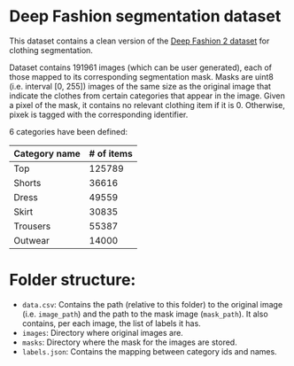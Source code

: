 # Deep Fashion segmentation dataset

This dataset contains a clean version of the [Deep Fashion 2 dataset](https://github.com/switchablenorms/DeepFashion2)
for clothing segmentation.

Dataset contains 191961 images (which can be user generated), each of those
mapped to its corresponding segmentation mask. Masks are uint8 (i.e. interval
[0, 255]) images of the same size as the original image that indicate the
clothes from certain categories that appear in the image. Given a pixel of the
mask, it contains no relevant clothing item if it is 0. Otherwise, pixek is
tagged with the corresponding identifier.

6 categories have been defined:

| Category name | # of items |
|---------------|------------|
| Top           | 125789     |
| Shorts        | 36616      |
| Dress         | 49559      |
| Skirt         | 30835      |
| Trousers      | 55387      |
| Outwear       | 14000      |
 

# Folder structure:

- `data.csv`: Contains the path (relative to this folder) to the original image
  (i.e. `image_path`) and the path to the mask image (`mask_path`). It also
  contains, per each image, the list of labels it has.
- `images`: Directory where original images are.
- `masks`: Directory where the mask for the images are stored.
- `labels.json`: Contains the mapping between category ids and names.
